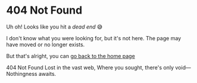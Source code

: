 # 404 Not Found

Uh oh! Looks like you hit a _dead end_ :sweat_smile:

I don't know what you were looking for, but it's not here.
The page may have moved or no longer exists.

But that's alright, you can [go back to the home page][home-page-url]

[home-page-url]: /

404 Not Found
Lost in the vast web,
Where you sought, there's only void—
Nothingness awaits.
